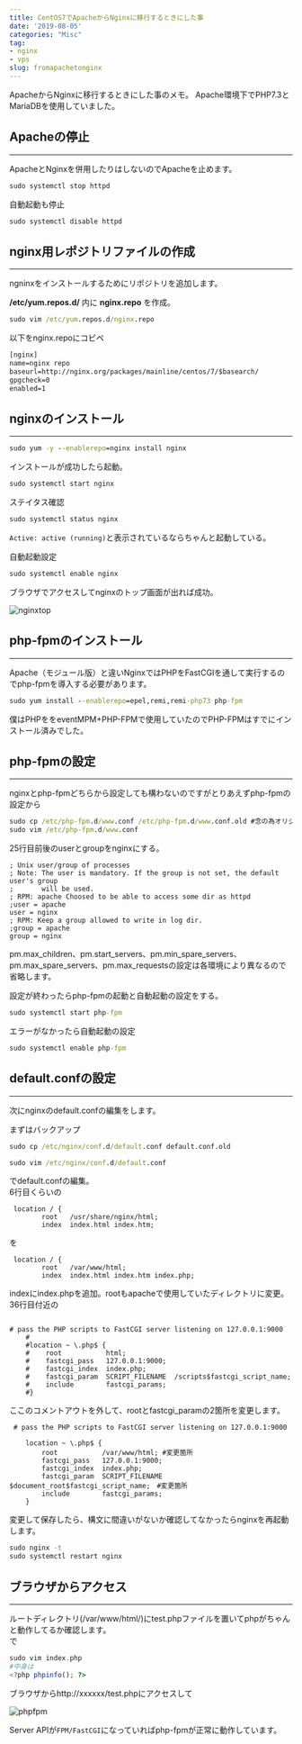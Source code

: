 ```yaml
---
title: CentOS7でApacheからNginxに移行するときにした事
date: '2019-08-05'
categories: "Misc"
tag:
- nginx
- vps
slug: fromapachetonginx
---
```


ApacheからNginxに移行するときにした事のメモ。
Apache環境下でPHP7.3とMariaDBを使用していました。

## Apacheの停止
---

ApacheとNginxを併用したりはしないのでApacheを止めます。

```cmd
sudo systemctl stop httpd
```

自動起動も停止

```cmd
sudo systemctl disable httpd
```

## nginx用レポジトリファイルの作成
---

ngninxをインストールするためにリポジトリを追加します。

**/etc/yum.repos.d/** 内に **nginx.repo** を作成。

```cmd
sudo vim /etc/yum.repos.d/nginx.repo
```

以下をnginx.repoにコピペ
```cmd
[nginx]
name=nginx repo
baseurl=http://nginx.org/packages/mainline/centos/7/$basearch/
gpgcheck=0
enabled=1
```

## nginxのインストール
---

```cmd
sudo yum -y --enablerepo=nginx install nginx
```

インストールが成功したら起動。

```cmd
sudo systemctl start nginx
```

ステイタス確認

```cmd
sudo systemctl status nginx
```

`Active: active (running)`と表示されているならちゃんと起動している。

自動起動設定

```cmd
sudo systemctl enable nginx
```

ブラウザでアクセスしてnginxのトップ画面が出れば成功。

![nginxtop](../../../images/nginxtop.jpg)

## php-fpmのインストール
---

Apache（モジュール版）と違いNginxではPHPをFastCGIを通して実行するのでphp-fpmを導入する必要があります。  

```cmd
sudo yum install --enablerepo=epel,remi,remi-php73 php-fpm
```

僕はPHPををeventMPM+PHP-FPMで使用していたのでPHP-FPMはすでにインストール済みでした。


## php-fpmの設定
---

nginxとphp-fpmどちらから設定しても構わないのですがとりあえずphp-fpmの設定から

```cmd
sudo cp /etc/php-fpm.d/www.conf /etc/php-fpm.d/www.conf.old #念の為オリジナルをバックアップ
sudo vim /etc/php-fpm.d/www.conf
```

25行目前後のuserとgroupをnginxにする。

```nginx
; Unix user/group of processes
; Note: The user is mandatory. If the group is not set, the default user's group
;       will be used.
; RPM: apache Choosed to be able to access some dir as httpd
;user = apache
user = nginx
; RPM: Keep a group allowed to write in log dir.
;group = apache
group = nginx

```

pm.max_children、pm.start_servers、pm.min_spare_servers、pm.max_spare_servers、pm.max_requestsの設定は各環境により異なるので省略します。  

設定が終わったらphp-fpmの起動と自動起動の設定をする。

```cmd
sudo systemctl start php-fpm
```

エラーがなかったら自動起動の設定

```cmd
sudo systemctl enable php-fpm
```


## default.confの設定
---

次にnginxのdefault.confの編集をします。

まずはバックアップ
```cmd
sudo cp /etc/nginx/conf.d/default.conf default.conf.old
```
```cmd
sudo vim /etc/nginx/conf.d/default.conf
```

でdefault.confの編集。  
6行目くらいの

```nginx
 location / {
        root   /usr/share/nginx/html;
        index  index.html index.htm;
```

を

```nginx
 location / {
        root   /var/www/html;
        index  index.html index.htm index.php;
```

indexにindex.phpを追加。rootもapacheで使用していたディレクトリに変更。  
36行目付近の

```nginx

# pass the PHP scripts to FastCGI server listening on 127.0.0.1:9000
    # 
    #location ~ \.php$ {
    #    root           html;
    #    fastcgi_pass   127.0.0.1:9000;
    #    fastcgi_index  index.php;
    #    fastcgi_param  SCRIPT_FILENAME  /scripts$fastcgi_script_name;
    #    include        fastcgi_params;
    #}
```

ここのコメントアウトを外して、rootとfastcgi_paramの2箇所を変更します。

```nginx
 # pass the PHP scripts to FastCGI server listening on 127.0.0.1:9000

    location ~ \.php$ {
        root           /var/www/html; #変更箇所
        fastcgi_pass   127.0.0.1:9000;
        fastcgi_index  index.php;
        fastcgi_param  SCRIPT_FILENAME  $document_root$fastcgi_script_name;　#変更箇所
        include        fastcgi_params;
    }
```

変更して保存したら、構文に間違いがないか確認してなかったらnginxを再起動します。

```cmd
sudo nginx -t
sudo systemctl restart nginx
```

## ブラウザからアクセス
---

ルートディレクトリ(/var/www/html/)にtest.phpファイルを置いてphpがちゃんと動作してるか確認します。  
で

```php
sudo vim index.php
#中身は
<?php phpinfo(); ?>
```

ブラウザからhttp://xxxxxx/test.phpにアクセスして

![phpfpm](../../../images/php-fpm.jpg)

Server APIが`FPM/FastCGI`になっていればphp-fpmが正常に動作しています。
